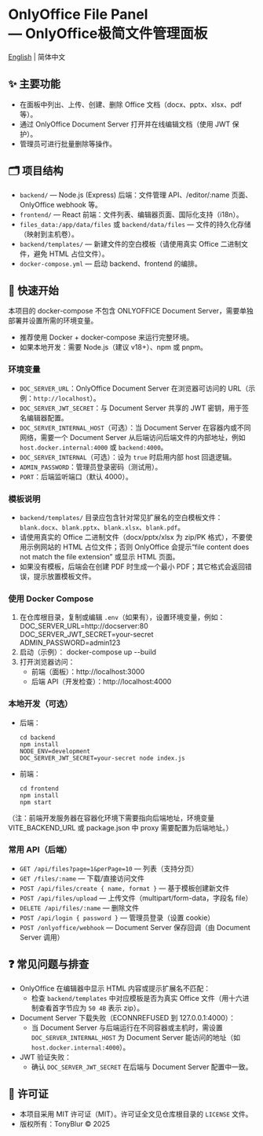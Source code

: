 # OnlyOffice File Panel<br> — OnlyOffice极简文件管理面板

[English](./README.md) | 简体中文

## ✨ 主要功能
- 在面板中列出、上传、创建、删除 Office 文档（docx、pptx、xlsx、pdf 等）。
- 通过 OnlyOffice Document Server 打开并在线编辑文档（使用 JWT 保护）。
- 管理员可进行批量删除等操作。

## 🗂️ 项目结构
- `backend/` — Node.js (Express) 后端：文件管理 API、/editor/:name 页面、OnlyOffice webhook 等。
- `frontend/` — React 前端：文件列表、编辑器页面、国际化支持（i18n）。
- `files_data:/app/data/files` 或 `backend/data/files` — 文件的持久化存储（映射到主机卷）。
- `backend/templates/` — 新建文件的空白模板（请使用真实 Office 二进制文件，避免 HTML 占位文件）。
- `docker-compose.yml` — 启动 backend、frontend 的编排。

## 🚀 快速开始

本项目的 docker-compose 不包含 ONLYOFFICE Document Server，需要单独部署并设置所需的环境变量。

- 推荐使用 Docker + docker-compose 来运行完整环境。
- 如果本地开发：需要 Node.js（建议 v18+）、npm 或 pnpm。

### 环境变量
- `DOC_SERVER_URL`：OnlyOffice Document Server 在浏览器可访问的 URL（示例：`http://localhost`）。
- `DOC_SERVER_JWT_SECRET`：与 Document Server 共享的 JWT 密钥，用于签名编辑器配置。
- `DOC_SERVER_INTERNAL_HOST`（可选）：当 Document Server 在容器内或不同网络，需要一个 Document Server 从后端访问后端文件的内部地址，例如 `host.docker.internal:4000` 或 `backend:4000`。
- `DOC_SERVER_INTERNAL`（可选）：设为 `true` 时启用内部 host 回退逻辑。
- `ADMIN_PASSWORD`：管理员登录密码（测试用）。
- `PORT`：后端监听端口（默认 4000）。

### 模板说明
- `backend/templates/` 目录应包含针对常见扩展名的空白模板文件：`blank.docx`、`blank.pptx`、`blank.xlsx`、`blank.pdf`。
- 请使用真实的 Office 二进制文件（docx/pptx/xlsx 为 zip/PK 格式），不要使用示例网站的 HTML 占位文件；否则 OnlyOffice 会提示“file content does not match the file extension” 或显示 HTML 页面。
- 如果没有模板，后端会在创建 PDF 时生成一个最小 PDF；其它格式会返回错误，提示放置模板文件。

### 使用 Docker Compose
1. 在仓库根目录，复制或编辑 `.env`（如果有），设置环境变量，例如：
   DOC_SERVER_URL=http://docserver:80
   DOC_SERVER_JWT_SECRET=your-secret
   ADMIN_PASSWORD=admin123
2. 启动（示例）：
   docker-compose up --build
3. 打开浏览器访问：
   - 前端（面板）：http://localhost:3000
   - 后端 API（开发检查）：http://localhost:4000

### 本地开发（可选）
- 后端：
  ```
  cd backend
  npm install
  NODE_ENV=development
  DOC_SERVER_JWT_SECRET=your-secret node index.js
  ```

- 前端：
  ```
  cd frontend
  npm install
  npm start
  ```

（注：前端开发服务器在容器化环境下需要指向后端地址，环境变量 VITE_BACKEND_URL 或 package.json 中 proxy 需要配置为后端地址。）

### 常用 API（后端）
- `GET /api/files?page=1&perPage=10` — 列表（支持分页）
- `GET /files/:name` — 下载/直接访问文件
- `POST /api/files/create { name, format }` — 基于模板创建新文件
- `POST /api/files/upload` — 上传文件（multipart/form-data，字段名 file）
- `DELETE /api/files/:name` — 删除文件
- `POST /api/login { password }` — 管理员登录（设置 cookie）
- `POST /onlyoffice/webhook` — Document Server 保存回调（由 Document Server 调用）

## ❓ 常见问题与排查
- OnlyOffice 在编辑器中显示 HTML 内容或提示扩展名不匹配：
  - 检查 `backend/templates` 中对应模板是否为真实 Office 文件（用十六进制查看首字节应为 `50 4B` 表示 zip）。
- Document Server 下载失败（ECONNREFUSED 到 127.0.0.1:4000）：
  - 当 Document Server 与后端运行在不同容器或主机时，需设置 `DOC_SERVER_INTERNAL_HOST` 为 Document Server 能访问的地址（如 `host.docker.internal:4000`）。
- JWT 验证失败：
  - 确认 `DOC_SERVER_JWT_SECRET` 在后端与 Document Server 配置中一致。

## 📜 许可证
- 本项目采用 MIT 许可证（MIT）。许可证全文见仓库根目录的 `LICENSE` 文件。
- 版权所有：TonyBlur © 2025